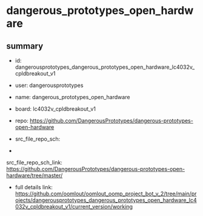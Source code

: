 # dangerous_prototypes_open_hardware
 
## summary 
* id: dangerousprototypes_dangerous_prototypes_open_hardware_lc4032v_cpldbreakout_v1
* user: dangerousprototypes
* name: dangerous_prototypes_open_hardware
* board: lc4032v_cpldbreakout_v1
* repo: https://github.com/DangerousPrototypes/dangerous-prototypes-open-hardware



* src_file_repo_sch: 
*
 src_file_repo_sch_link: https://github.com/DangerousPrototypes/dangerous-prototypes-open-hardware/tree/master/
* full details link: https://github.com/oomlout/oomlout_oomp_project_bot_v_2/tree/main/projects/dangerousprototypes_dangerous_prototypes_open_hardware_lc4032v_cpldbreakout_v1/current_version/working  







